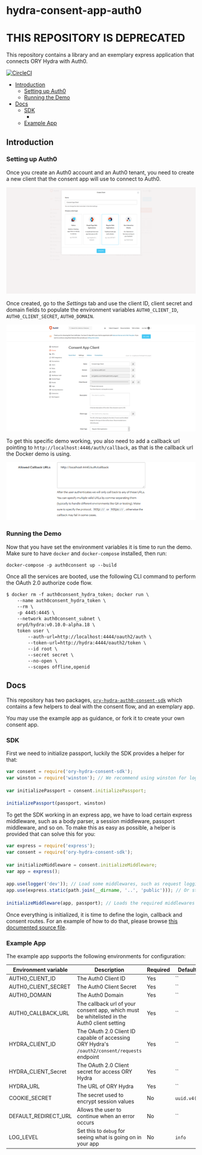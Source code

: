 # hydra-consent-app-auth0

# THIS REPOSITORY IS DEPRECATED

This repository contains a library and an exemplary express application that connects ORY Hydra with Auth0.

[![CircleCI](https://circleci.com/gh/ory/hydra-auth0-consent-sdk.svg?style=shield)](https://circleci.com/gh/ory/hydra-auth0-consent-sdk)

<!-- START doctoc generated TOC please keep comment here to allow auto update -->
<!-- DON'T EDIT THIS SECTION, INSTEAD RE-RUN doctoc TO UPDATE -->


- [Introduction](#introduction)
  - [Setting up Auth0](#setting-up-auth0)
  - [Running the Demo](#running-the-demo)
- [Docs](#docs)
  - [SDK](#sdk)
    - [](#)
  - [Example App](#example-app)

<!-- END doctoc generated TOC please keep comment here to allow auto update -->

## Introduction

### Setting up Auth0

Once you create an Auth0 account and an Auth0 tenant, you need to create a new client that the consent app will use
to connect to Auth0.

![Create a new Auth0 Client](./docs/images/new-client.png)

Once created, go to the *Settings* tab and use the client ID, client secret and domain fields to populate the environment
variables `AUTH0_CLIENT_ID`, `AUTH0_CLIENT_SECRET`, `AUTH0_DOMAIN`.

![Copy Auth0 Client Credentials](./docs/images/client-info.png)

To get this specific demo working, you also need to add a callback url pointing to `http://localhost:4446/auth/callback`,
as that is the callback url the Docker demo is using.

![Set Auth0 Client Callback URL](./docs/images/callback-url.png)

### Running the Demo

Now that you have set the environment variables it is time to run the demo. Make sure to have `docker` and `docker-compose`
installed, then run:

```
docker-compose -p auth0consent up --build
```

Once all the services are booted, use the following CLI command to perform the OAuth 2.0 authorize code flow.

```
$ docker rm -f auth0consent_hydra_token; docker run \
    --name auth0consent_hydra_token \
    --rm \
    -p 4445:4445 \
    --network auth0consent_subnet \
    oryd/hydra:v0.10.0-alpha.18 \
    token user \
        --auth-url=http://localhost:4444/oauth2/auth \
        --token-url=http://hydra:4444/oauth2/token \
        --id root \
        --secret secret \
        --no-open \
        --scopes offline,openid
```

## Docs

This repository has two packages, [`ory-hydra-auth0-consent-sdk`](https://www.npmjs.com/package/ory-hydra-auth0-consent-sdk)
which contains a few helpers to deal with the consent flow, and an exemplary app.

You may use the example app as guidance, or fork it to create your own consent app.

### SDK

First we need to initialize passport, luckily the SDK provides a helper for that:

```js
var consent = require('ory-hydra-consent-sdk');
var winston = require('winston'); // We recommend using winston for logging

var initializePassport = consent.initializePassport;

initializePassport(passport, winston)
```

To get the SDK working in an express app, we have to load certain express middleware, such as a body parser, a session middleware,
passport middleware, and so on. To make this as easy as possible, a helper is provided that can solve this for you:

```js
var express = require('express');
var consent = require('ory-hydra-consent-sdk');

var initializeMiddleware = consent.initializeMiddleware;
var app = express();

app.use(logger('dev')); // Load some middlewares, such as request logging
app.use(express.static(path.join(__dirname, '..', 'public'))); // Or static file serving

initializeMiddleware(app, passport); // Loads the required middlewares for the SDK to work
```

Once everything is initialized, it is time to define the login, callback and consent routes. For an example of
how to do that, please browse [this documented source file](./example/routes/index.js).

####


### Example App

The example app supports the following environments for configuration:

| Environment variable | Description | Required | Default |
| -- | -- | -- | -- |
| AUTH0_CLIENT_ID | The Auth0 Client ID | Yes | `` |
| AUTH0_CLIENT_SECRET | The Auth0 Client Secret | Yes | `` |
| AUTH0_DOMAIN | The Auth0 Domain | Yes | `` |
| AUTH0_CALLBACK_URL | The callback url of your consent app, which must be whitelisted in the Auth0 client setting | Yes | `` |
| HYDRA_CLIENT_ID | The OAuth 2.0 Client ID capable of accessing ORY Hydra's `/oauth2/consent/requests` endpoint | Yes | `` |
| HYDRA_CLIENT_Secret | The OAuth 2.0 Client secret for access ORY Hydra | Yes | `` |
| HYDRA_URL | The URL of ORY Hydra | Yes | `` |
| COOKIE_SECRET | The secret used to encrypt session values | No | `uuid.v4()` |
| DEFAULT_REDIRECT_URL | Allows the user to continue when an error occurs | No | `` |
| LOG_LEVEL | Set this to `debug` for seeing what is going on in your app | No | `info` |
